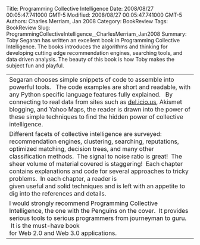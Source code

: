 Title: Programming Collective Intelligence
Date: 2008/08/27 00:05:47.741000 GMT-5
Modified: 2008/08/27 00:05:47.741000 GMT-5
Authors: Charles Merriam, Jan 2008
Category: BookReview
Tags: BookReview
Slug: ProgrammingCollectiveIntelligence__CharlesMerriam_Jan2008
Summary: Toby Segaran has written an excellent book in Programming Collective Intelligence.  The books introduces the algorithms and thinking for developing cutting edge recommendation engines, searching tools, and data driven analysis.  The beauty of this book is how Toby makes the subject fun and playful.

<table class="plain"><tbody><tr><td>Segaran
chooses simple snippets of code to assemble into powerful tools.   The
code examples are short and readable, with any Python specific language
features fully explained.   By connecting to real data from sites such
as <a href="http://del.icio.us/" target="_blank">del.icio.us</a>,
Akismet blogging, and Yahoo Maps, the reader is drawn into the power of
these simple techniques to find the hidden power of collective
intelligence. </td></tr><tr><td>Different facets of collective intelligence are surveyed:<br />
recommendation engines, clustering, searching, reputations, optimized
matching, decision trees, and many other classification methods.  The
signal to noise ratio is great!  The sheer volume of material covered
is staggering!  Each chapter contains explanations and code for several
approaches to tricky problems.  In each chapter, a reader is<br />
given useful and solid techniques and is left with an appetite to dig into the references and details.</td></tr><tr><td>I
would strongly recommend Programming Collective Intelligence, the one
with the Penguins on the cover.  It provides serious tools to serious
programmers from journeyman to guru.  It is the must-have book<br />
for Web 2.0 and Web 3.0 applications.</td></tr></tbody></table>
